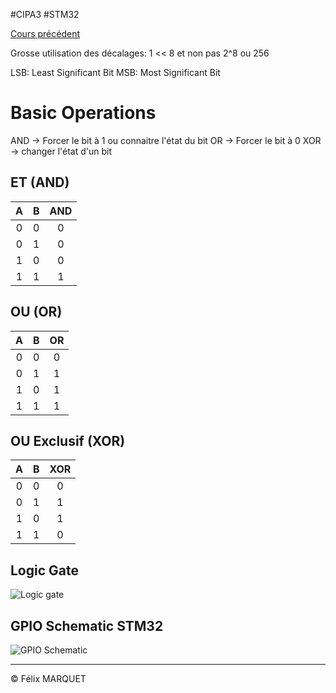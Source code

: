 #CIPA3 #STM32

[Cours précédent](STM32%20Cours%201.md)

Grosse utilisation des décalages: 1 << 8 et non pas 2^8 ou 256

LSB: Least Significant Bit
MSB: Most Significant Bit

# Basic Operations
AND -> Forcer le bit à 1 ou connaitre l'état du bit
OR -> Forcer le bit à 0
XOR -> changer l'état d'un bit

## ET (AND)
|  A  |  B  | AND |
| :-: | :-: | :-: |
|  0  |  0  |  0  |
|  0  |  1  |  0  |
|  1  |  0  |  0  |
|  1  |  1  |  1  |

## OU (OR)
|  A  |  B  | OR  |
| :-: | :-: | :-: |
|  0  |  0  |  0  |
|  0  |  1  |  1  |
|  1  |  0  |  1  |
|  1  |  1  |  1  |

## OU Exclusif (XOR)
|  A  |  B  | XOR |
| :-: | :-: | :-: |
|  0  |  0  |  0  |
|  0  |  1  |  1  |
|  1  |  0  |  1  |
|  1  |  1  |  0  |
## Logic Gate
![Logic gate](https://i0.wp.com/www.goodmath.org/blog/wp-content/uploads/2022/12/basic-gates.png?w=417)

## GPIO Schematic STM32
![GPIO Schematic](https://wiki.st.com/stm32mpu/nsfr_img_auth.php/5/56/IO_port.png)



---
&copy; Félix MARQUET